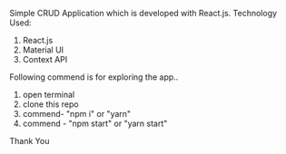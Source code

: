 Simple CRUD Application which is developed with React.js.
Technology Used: 
1. React.js
2. Material UI
3. Context API 

Following commend is for exploring the app..
1. open terminal 
2. clone this repo
3. commend- "npm i" or "yarn"
4. commend - "npm start" or "yarn start"

Thank You
